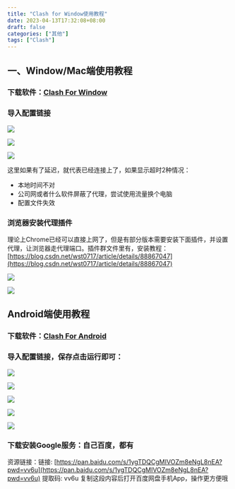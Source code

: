```yaml
---
title: "Clash for Window使用教程"
date: 2023-04-13T17:32:08+08:00 
draft: false 
categories: ["其他"]
tags: ["Clash"]
---
```


## 一、Window/Mac端使用教程

### 下载软件：[Clash For Window](https://github.com/Fndroid/clash_for_windows_pkg/releases)

### 导入配置链接

![](/images/clash_for_window_1.png)

![](/images/clash_for_window_2.png)

![](/images/clash_for_window_3.png)

这里如果有了延迟，就代表已经连接上了，如果显示超时2种情况：

* 本地时间不对
* 公司网或者什么软件屏蔽了代理，尝试使用流量换个电脑
* 配置文件失效

### 浏览器安装代理插件

理论上Chrome已经可以直接上网了，但是有部分版本需要安装下面插件，并设置代理，让浏览器走代理端口。插件群文件里有，安装教程：[https://blog.csdn.net/wst0717/article/details/88867047](https://blog.csdn.net/wst0717/article/details/88867047)

![](/images/clash_for_window_4.png)

![](/images/clash_for_window_5.png)

## Android端使用教程

### 下载软件：[Clash For Android](https://github.com/Kr328/ClashForAndroid/releases)

### 导入配置链接，保存点击运行即可：

![](/images/clash_for_window_6.png)

![](/images/clash_for_window_7.png)

![](/images/clash_for_window_8.png)

![](/images/clash_for_window_9.png)

![](/images/clash_for_window_10.png)

### 下载安装Google服务：自己百度，都有

资源链接：链接: [https://pan.baidu.com/s/1ygTDQCgMIVOZm8eNgL8nEA?pwd=vv6u](https://pan.baidu.com/s/1ygTDQCgMIVOZm8eNgL8nEA?pwd=vv6u)
提取码: vv6u 复制这段内容后打开百度网盘手机App，操作更方便哦